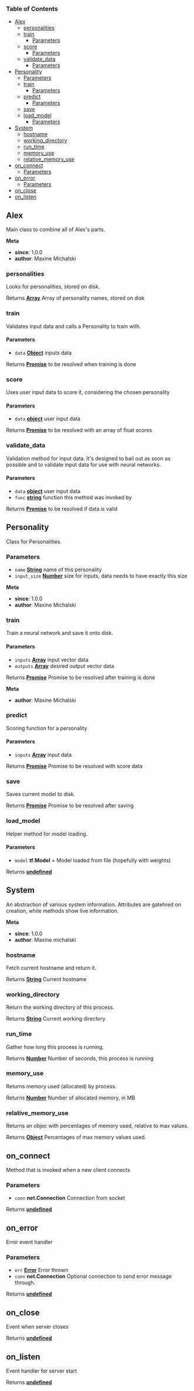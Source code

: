 <!-- Generated by documentation.js. Update this documentation by updating the source code. -->

### Table of Contents

-   [Alex][1]
    -   [personalities][2]
    -   [train][3]
        -   [Parameters][4]
    -   [score][5]
        -   [Parameters][6]
    -   [validate_data][7]
        -   [Parameters][8]
-   [Personality][9]
    -   [Parameters][10]
    -   [train][11]
        -   [Parameters][12]
    -   [predict][13]
        -   [Parameters][14]
    -   [save][15]
    -   [load_model][16]
        -   [Parameters][17]
-   [System][18]
    -   [hostname][19]
    -   [working_directory][20]
    -   [run_time][21]
    -   [memory_use][22]
    -   [relative_memory_use][23]
-   [on_connect][24]
    -   [Parameters][25]
-   [on_error][26]
    -   [Parameters][27]
-   [on_close][28]
-   [on_listen][29]

## Alex

Main class to combine all of Alex's parts.

**Meta**

-   **since**: 1.0.0
-   **author**: Maxine Michalski

### personalities

Looks for personalities, stored on disk.

Returns **[Array][30]** Array of personality names, stored on disk

### train

Validates input data and calls a Personality to train with.

#### Parameters

-   `data` **[Object][31]** inputs data

Returns **[Promise][32]** to be resolved when training is done

### score

Uses user input data to score it, considering the chosen personality

#### Parameters

-   `data` **[object][31]** user input data

Returns **[Promise][32]** to be resolved with an array of float scores

### validate_data

Validation method for input data.
It's designed to bail out as soon as possible and to validate input data
for use with neural networks.

#### Parameters

-   `data` **[object][31]** user input data
-   `func` **[string][33]** function this method was invoked by

Returns **[Promise][32]** to be resolved if data is valid

## Personality

Class for Personalities.

### Parameters

-   `name` **[String][33]** name of this personality
-   `input_size` **[Number][34]** size for inputs, data needs to have exactly
    this size

**Meta**

-   **since**: 1.0.0
-   **author**: Maxine Michalski

### train

Train a neural network and save it onto disk.

#### Parameters

-   `inputs` **[Array][30]** input vector data
-   `outputs` **[Array][30]** desired output vector data

Returns **[Promise][32]** Promise to be resolved after training is done

**Meta**

-   **author**: Maxine Michalski

### predict

Scoring function for a personality

#### Parameters

-   `inputs` **[Array][30]** input data

Returns **[Promise][32]** Promise to be resolved with score data

### save

Saves current model to disk.

Returns **[Promise][32]** Promise to be resolved after saving

### load_model

Helper method for model loading.

#### Parameters

-   `model` **tf.Model** = Model loaded from file (hopefully with weights)

Returns **[undefined][35]** 

## System

An abstraction of various system information.
Attributes are gatehred on creation, while methods show live information.

**Meta**

-   **since**: 1.0.0
-   **author**: Maxine michalski

### hostname

Fetch current hostname and return it.

Returns **[String][33]** Current hostname

### working_directory

Return the working directory of this process.

Returns **[String][33]** Current working directory

### run_time

Gather how long this process is running.

Returns **[Number][34]** Number of seconds, this process is running

### memory_use

Returns memory used (allocated) by process.

Returns **[Number][34]** Number of allocated memory, in MB

### relative_memory_use

Returns an objec with percentages of memory used, relative to max values.

Returns **[Object][31]** Percentages of max memory values used.

## on_connect

Method that is invoked when a new client connects

### Parameters

-   `conn` **net.Connection** Connection from socket

Returns **[undefined][35]** 

## on_error

Error event handler

### Parameters

-   `err` **[Error][36]** Error thrown
-   `conn` **net.Connection** Optional connection to send error message
    through.

Returns **[undefined][35]** 

## on_close

Event when server closes

Returns **[undefined][35]** 

## on_listen

Event handler for server start

Returns **[undefined][35]** 

[1]: #alex

[2]: #personalities

[3]: #train

[4]: #parameters

[5]: #score

[6]: #parameters-1

[7]: #validate_data

[8]: #parameters-2

[9]: #personality

[10]: #parameters-3

[11]: #train-1

[12]: #parameters-4

[13]: #predict

[14]: #parameters-5

[15]: #save

[16]: #load_model

[17]: #parameters-6

[18]: #system

[19]: #hostname

[20]: #working_directory

[21]: #run_time

[22]: #memory_use

[23]: #relative_memory_use

[24]: #on_connect

[25]: #parameters-7

[26]: #on_error

[27]: #parameters-8

[28]: #on_close

[29]: #on_listen

[30]: https://developer.mozilla.org/docs/Web/JavaScript/Reference/Global_Objects/Array

[31]: https://developer.mozilla.org/docs/Web/JavaScript/Reference/Global_Objects/Object

[32]: https://developer.mozilla.org/docs/Web/JavaScript/Reference/Global_Objects/Promise

[33]: https://developer.mozilla.org/docs/Web/JavaScript/Reference/Global_Objects/String

[34]: https://developer.mozilla.org/docs/Web/JavaScript/Reference/Global_Objects/Number

[35]: https://developer.mozilla.org/docs/Web/JavaScript/Reference/Global_Objects/undefined

[36]: https://developer.mozilla.org/docs/Web/JavaScript/Reference/Global_Objects/Error
